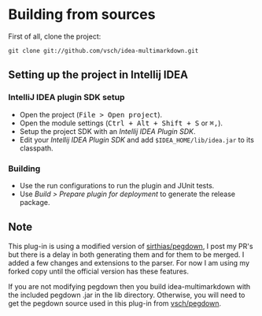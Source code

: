 Building from sources
=====================

First of all, clone the project:

    git clone git://github.com/vsch/idea-multimarkdown.git


Setting up the project in Intellij IDEA
---------------------------------------

### IntelliJ IDEA plugin SDK setup

* Open the project (<kbd>File > Open project</kbd>).
* Open the module settings (<kbd>Ctrl + Alt + Shift + S</kbd> or <kbd>⌘,</kbd>).
* Setup the project SDK with an *Intellij IDEA Plugin SDK*.
* Edit your *Intellij IDEA Plugin SDK* and add `$IDEA_HOME/lib/idea.jar` to its classpath.

### Building

* Use the run configurations to run the plugin and JUnit tests.
* Use *Build > Prepare plugin for deployment* to generate the release package.

Note
----

This plug-in is using a modified version of [sirthias/pegdown](https://github.com/sirthias), I post my PR's but there is a delay in both generating them and for them to be merged.
I added a few changes and extensions to the parser. For now I am using my forked copy until the official version has these features.

If you are not modifying pegdown then you build idea-multimarkdown with the included pegdown .jar in the lib directory. Otherwise, you will need to get the pegdown source used in this plug-in from [vsch/pegdown](https://github.com/vsch/pegdown/tree/develop).

